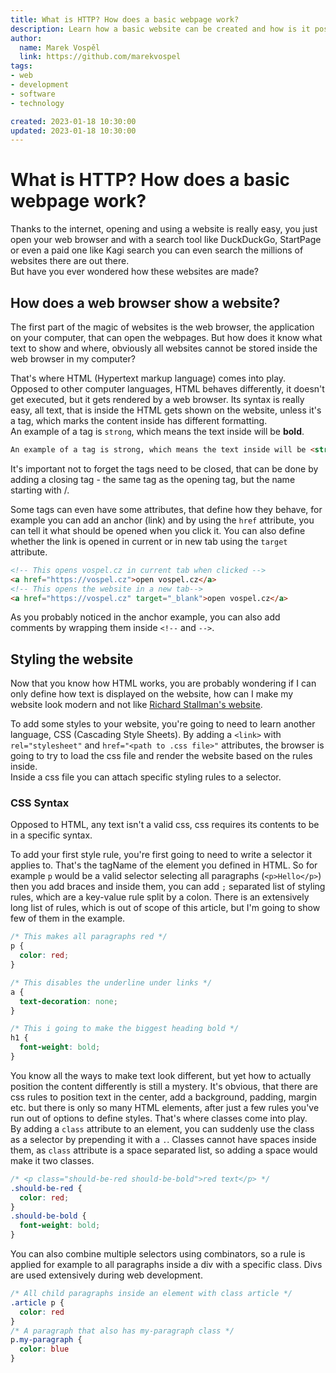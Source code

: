 ```yaml
---
title: What is HTTP? How does a basic webpage work?
description: Learn how a basic website can be created and how is it possible for a website to load on your computer.
author:
  name: Marek Vospěl
  link: https://github.com/marekvospel
tags:
- web
- development
- software
- technology

created: 2023-01-18 10:30:00
updated: 2023-01-18 10:30:00
---
```

# What is HTTP? How does a basic webpage work?
Thanks to the internet, opening and using a website is really easy, you just open your web browser and with a search
tool like DuckDuckGo, StartPage or even a paid one like Kagi search you can even search the millions of websites there
are out there.  
But have you ever wondered how these websites are made?

## How does a web browser show a website?
The first part of the magic of websites is the web browser, the application on your computer, that can open the
webpages. But how does it know what text to show and where, obviously all websites cannot be stored inside the web
browser in my computer?

That's where HTML (Hypertext markup language) comes into play. Opposed to other computer languages, HTML behaves
differently, it doesn't get executed, but it gets rendered by a web browser. Its syntax is really easy, all text, that
is inside the HTML gets shown on the website, unless it's a tag, which marks the content inside has different formatting.  
An example of a tag is `strong`, which means the text inside will be **bold**.
```html
An example of a tag is strong, which means the text inside will be <strong>bold</strong>
```
It's important not to forget the tags need to be closed, that can be done by adding a closing tag - the same tag as
the opening tag, but the name starting with /.

Some tags can even have some attributes, that define how they behave, for example you can add an anchor (link) and by
using the `href` attribute, you can tell it what should be opened when you click it. You can also define whether the
link is opened in current or in new tab using the `target` attribute.
```html
<!-- This opens vospel.cz in current tab when clicked -->
<a href="https://vospel.cz">open vospel.cz</a>
<!-- This opens the website in a new tab-->
<a href="https://vospel.cz" target="_blank">open vospel.cz</a>
```
As you probably noticed in the anchor example, you can also add comments by wrapping them inside `<!--` and `-->`.

## Styling the website
Now that you know how HTML works, you are probably wondering if I can only define how text is displayed on the website,
how can I make my website look modern and not like [Richard Stallman's website](https://stallman.org).

To add some styles to your website, you're going to need to learn another language, CSS (Cascading Style Sheets). By
adding a `<link>` with `rel="stylesheet"` and `href="<path to .css file>"` attributes, the browser is going to try to
load the css file and render the website based on the rules inside.  
Inside a css file you can attach specific styling rules to a selector.

### CSS Syntax
Opposed to HTML, any text isn't a valid css, css requires its contents to be in a specific syntax.

To add your first style rule, you're first going to need to write a selector it applies to. That's the tagName of the
element you defined in HTML. So for example `p` would be a valid selector selecting all paragraphs (`<p>Hello</p>`)
then you add braces and inside them, you can add `;` separated list of styling rules, which are a key-value rule split by
a colon. There is an extensively long list of rules, which is out of scope of this article, but I'm going to show few
of them in the example.
```css
/* This makes all paragraphs red */
p {
  color: red;
}

/* This disables the underline under links */
a {
  text-decoration: none;
}

/* This i going to make the biggest heading bold */
h1 {
  font-weight: bold;
}
```

You know all the ways to make text look different, but yet how to actually position the content differently is still a
mystery. It's obvious, that there are css rules to position text in the center, add a background, padding, margin etc.
but there is only so many HTML elements, after just a few rules you've run out of options to define styles. That's where
classes come into play.  
By adding a `class` attribute to an element, you can suddenly use the class as a selector by prepending it with a `.`.
Classes cannot have spaces inside them, as `class` attribute is a space separated list, so adding a space would make it
two classes.
```css
/* <p class="should-be-red should-be-bold">red text</p> */
.should-be-red {
  color: red;
}
.should-be-bold {
  font-weight: bold;
}
```

You can also combine multiple selectors using combinators, so a rule is applied for example to all paragraphs inside a
div with a specific class. Divs are used extensively during web development.
```css
/* All child paragraphs inside an element with class article */
.article p {
  color: red
}
/* A paragraph that also has my-paragraph class */
p.my-paragraph {
  color: blue
}
```


